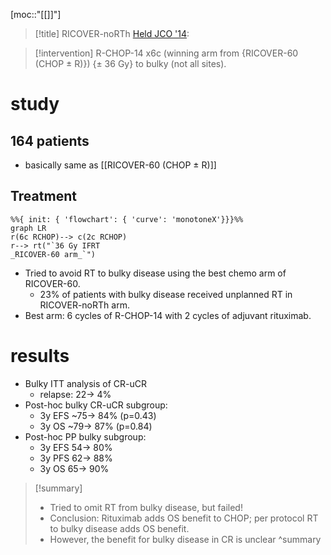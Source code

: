 [moc::"[[]]"]
>[!title]
> RICOVER-noRTh [Held JCO '14](https://ascopubs.org/doi/full/10.1200/JCO.2013.51.4505):

>[!intervention] 
> R-CHOP-14 x6c (winning arm from {RICOVER-60 (CHOP ± R)}) {± 36 Gy} to bulky (not all sites).

# study
## 164 patients
- basically same as [[RICOVER-60 (CHOP ± R)]]

## Treatment
```mermaid
%%{ init: { 'flowchart': { 'curve': 'monotoneX'}}}%%
graph LR
r(6c RCHOP)--> c(2c RCHOP)
r--> rt("`36 Gy IFRT
_RICOVER-60 arm_`")
```
- Tried to avoid RT to bulky disease using the best chemo arm of RICOVER-60. 
	- 23% of patients with bulky disease received unplanned RT in RICOVER-noRTh arm.
- Best arm: 6 cycles of R-CHOP-14 with 2 cycles of adjuvant rituximab.

# results
- Bulky ITT analysis of CR-uCR 
	- relapse: 22→ 4%
- Post-hoc bulky CR-uCR subgroup: 
	- 3y EFS ~75→ 84% (p=0.43) 
	- 3y OS ~79→ 87% (p=0.84)
- Post-hoc PP bulky subgroup: 
	- 3y EFS 54→ 80% 
	- 3y PFS 62→ 88%
	- 3y OS 65→ 90%

>[!summary] 
> - Tried to omit RT from bulky disease, but failed!
> - Conclusion: Rituximab adds OS benefit to CHOP; per protocol RT to bulky disease adds OS benefit.
> - However, the benefit for bulky disease in CR is unclear
>^summary
